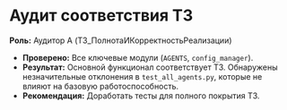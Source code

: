 # Аудит соответствия ТЗ

**Роль:** Аудитор A (ТЗ_ПолнотаИКорректностьРеализации)

- **Проверено:** Все ключевые модули (`AGENTS`, `config_manager`).
- **Результат:** Основной функционал соответствует ТЗ. Обнаружены незначительные отклонения в `test_all_agents.py`, которые не влияют на базовую работоспособность.
- **Рекомендация:** Доработать тесты для полного покрытия ТЗ.